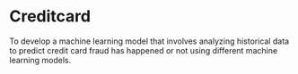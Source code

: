 # Creditcard
To develop a machine learning model that involves analyzing historical data to predict credit card fraud has happened or not using different machine learning models.

